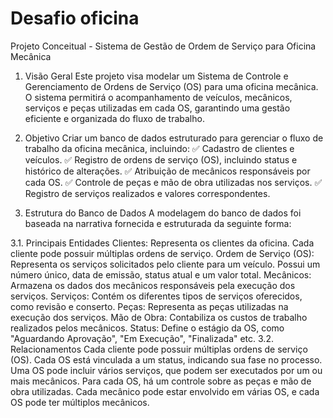 # Desafio oficina

Projeto Conceitual - Sistema de Gestão de Ordem de Serviço para Oficina Mecânica
1. Visão Geral
Este projeto visa modelar um Sistema de Controle e Gerenciamento de Ordens de Serviço (OS) para uma oficina mecânica. O sistema permitirá o acompanhamento de veículos, mecânicos, serviços e peças utilizadas em cada OS, garantindo uma gestão eficiente e organizada do fluxo de trabalho.

2. Objetivo
Criar um banco de dados estruturado para gerenciar o fluxo de trabalho da oficina mecânica, incluindo:
✅ Cadastro de clientes e veículos.
✅ Registro de ordens de serviço (OS), incluindo status e histórico de alterações.
✅ Atribuição de mecânicos responsáveis por cada OS.
✅ Controle de peças e mão de obra utilizadas nos serviços.
✅ Registro de serviços realizados e valores correspondentes.

3. Estrutura do Banco de Dados
A modelagem do banco de dados foi baseada na narrativa fornecida e estruturada da seguinte forma:

3.1. Principais Entidades
Clientes: Representa os clientes da oficina. Cada cliente pode possuir múltiplas ordens de serviço.
Ordem de Serviço (OS): Representa os serviços solicitados pelo cliente para um veículo. Possui um número único, data de emissão, status atual e um valor total.
Mecânicos: Armazena os dados dos mecânicos responsáveis pela execução dos serviços.
Serviços: Contém os diferentes tipos de serviços oferecidos, como revisão e conserto.
Peças: Representa as peças utilizadas na execução dos serviços.
Mão de Obra: Contabiliza os custos de trabalho realizados pelos mecânicos.
Status: Define o estágio da OS, como "Aguardando Aprovação", "Em Execução", "Finalizada" etc.
3.2. Relacionamentos
Cada cliente pode possuir múltiplas ordens de serviço (OS).
Cada OS está vinculada a um status, indicando sua fase no processo.
Uma OS pode incluir vários serviços, que podem ser executados por um ou mais mecânicos.
Para cada OS, há um controle sobre as peças e mão de obra utilizadas.
Cada mecânico pode estar envolvido em várias OS, e cada OS pode ter múltiplos mecânicos.
